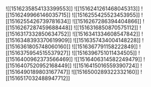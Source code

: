 ![[1516235854133399553]]
![[1516241261468045313]]
![[1516249966146035715]]
![[1516255425523453955]]
![[1516255426739781634]]
![[1516267286394404866]]
![[1516267287459688448]]
![[1516316850870575112]]
![[1516317332850634752]]
![[1516341334608547842]]
![[1516348393370619909]]
![[1516357434004148228]]
![[1516361805748060160]]
![[1516367791158222849]]
![[1516375954515537927]]
![[1516396751011434505]]
![[1516400962373566469]]
![[1516406314582249479]]
![[1516407520952168449]]
![[1516415016559390724]]
![[1516490189803167747]]
![[1516500289322332160]]
![[1516517032488947712]]
